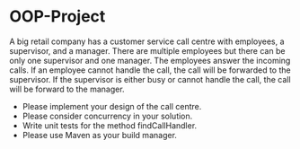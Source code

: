 # OOP-Project
A big retail company has a customer service call centre with employees, a supervisor, and a manager. There are multiple employees but there can be only one supervisor and one manager.  The employees answer the incoming calls. If an employee cannot handle the call, the call will be forwarded to the supervisor. If the supervisor is either busy or cannot handle the call, the call will be forward to the manager.    
- Please implement your design of the call centre.
- Please consider concurrency in your solution. 
- Write unit tests for the method findCallHandler.  
- Please use Maven as your build manager.
